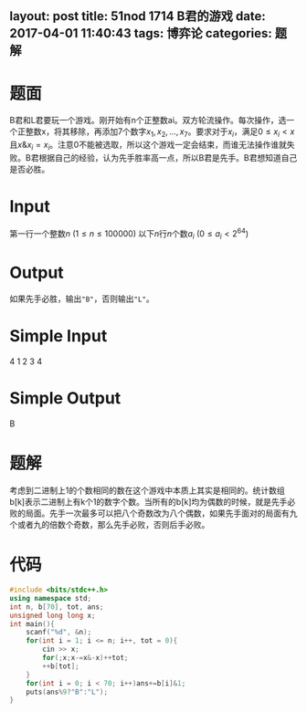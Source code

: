 layout: post
title: 51nod 1714 B君的游戏
date: 2017-04-01 11:40:43
tags: 博弈论
categories: 题解
---
# 题面
B君和L君要玩一个游戏。刚开始有n个正整数ai。双方轮流操作。每次操作，选一个正整数x，将其移除，再添加7个数字$x_1,x_2,...,x_7$。要求对于$x_i$，满足$0\leq x_i\lt x$且$x$&$x_i=x_i$。注意$0$不能被选取，所以这个游戏一定会结束，而谁无法操作谁就失败。B君根据自己的经验，认为先手胜率高一点，所以B君是先手。B君想知道自己是否必胜。

# Input
第一行一个整数$n$ ($1 \leq n \leq 100000$)
以下$n$行$n$个数$a_i$ ($0 \leq a_i \lt 2^{64}$)

# Output
如果先手必胜，输出`"B"`，否则输出`"L"`。


# Simple Input
4
1
2
3
4

# Simple Output
B

# 题解
考虑到二进制上1的个数相同的数在这个游戏中本质上其实是相同的。统计数组b[k]表示二进制上有k个1的数字个数。当所有的b[k]均为偶数的时候，就是先手必败的局面。先手一次最多可以把八个奇数改为八个偶数，如果先手面对的局面有九个或者九的倍数个奇数，那么先手必败，否则后手必败。
# 代码
```cpp
#include <bits/stdc++.h>
using namespace std;
int n, b[70], tot, ans;
unsigned long long x;
int main(){
	scanf("%d", &n);
	for(int i = 1; i <= n; i++, tot = 0){
		cin >> x;
		for(;x;x-=x&-x)++tot;
		++b[tot];
	}
	for(int i = 0; i < 70; i++)ans+=b[i]&1;
	puts(ans%9?"B":"L");
}
```